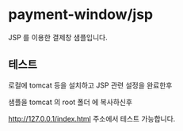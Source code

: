 # payment-window/jsp

JSP 를 이용한 결제창 샘플입니다.



## 테스트
로컬에 tomcat 등을 설치하고 JSP 관련 설정을 완료한후 

샘플을 tomcat 의 root 폴더 에 복사하신후 

http://127.0.0.1/index.html 주소에서 테스트 가능합니다.
